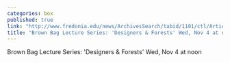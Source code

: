 ```yaml
---
categories: box
published: true
link: "http://www.fredonia.edu/news/ArchivesSearch/tabid/1101/ctl/ArticleView/mid/1878/articleId/5618/Brown_Bag_Lecture_Series_Designers__Forests.aspx"
title: "Brown Bag Lecture Series: 'Designers & Forests' Wed, Nov 4 at noon"
---
```


Brown Bag Lecture Series: 'Designers & Forests' Wed, Nov 4 at noon
